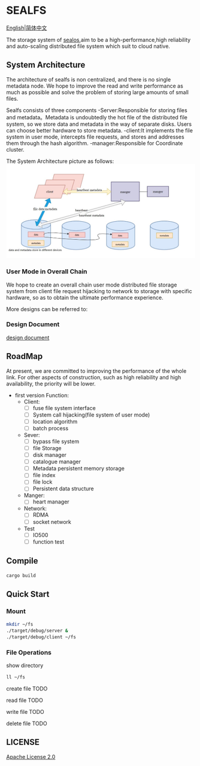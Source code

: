 # SEALFS
[English](https://github.com/labring/sealfs/blob/main/README.MD)|[简体中文](https://github.com/labring/sealfs/blob/main/README-ZH.MD)

The storage system of [sealos](https://github.com/labring/sealos),aim to be a high-performance,high reliability and auto-scaling distributed file system which suit to cloud native.

## System Architecture
The architecture of sealfs is non centralized, and there is no single metadata node. We hope to improve the read and write performance as much as possible and solve the problem of storing large amounts of small files.

Sealfs consists of three components
-Server:Responsible for storing files and metadata。Metadata is undoubtedly the hot file of the distributed file system, so we store data and metadata in the way of separate disks. Users can choose better hardware to store metadata.
-client:It implements the file system in user mode, intercepts file requests, and stores and addresses them through the hash algorithm.
-manager:Responsible for Coordinate cluster.

The System Architecture picture as follows:
![](docs/images/architecture.jpg)

### User Mode in Overall Chain
We hope to create an overall chain user mode distributed file storage system from client file request hijacking to network to storage with specific hardware, so as to obtain the ultimate performance experience.

More designs can be referred to:
### Design Document
[design document](https://github.com/labring/sealfs/blob/main/docs/README.MD)

## RoadMap
At present, we are committed to improving the performance of the whole link. For other aspects of construction, such as high reliability and high availability, the priority will be lower.
- first version Function:
  - Client:
    - [ ] fuse file system interface
    - [ ] System call hijacking(file system of user mode)
    - [ ] location algorithm
    - [ ] batch process 

  - Sever:
    - [ ] bypass  file system
    - [ ] file Storage
    - [ ] disk manager
    - [ ] catalogue manager
    - [ ] Metadata persistent memory storage
    - [ ] file index
    - [ ] file lock
    - [ ] Persistent data structure
    
  - Manger:
    - [ ] heart manager
    
  - Network:
    - [ ] RDMA
    - [ ] socket network 
    
  - Test
    - [ ] IO500
    - [ ] function test

## Compile

```bash
cargo build
```

## Quick Start

### Mount

```bash
mkdir ~/fs
./target/debug/server &
./target/debug/client ~/fs
```

### File Operations

show directory
```bash
ll ~/fs
```
create file
TODO

read file
TODO

write file
TODO

delete file
TODO

## LICENSE
[Apache License 2.0](https://github.com/labring/sealfs/blob/main/LICENSE)